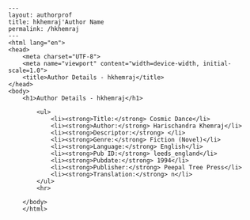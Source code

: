 
    ---
    layout: authorprof
    title: hkhemraj'Author Name 
    permalink: /hkhemraj
    ---
    <html lang="en">
    <head>
        <meta charset="UTF-8">
        <meta name="viewport" content="width=device-width, initial-scale=1.0">
        <title>Author Details - hkhemraj</title>
    </head>
    <body>
        <h1>Author Details - hkhemraj</h1>
        
            <ul>
                <li><strong>Title:</strong> Cosmic Dance</li>
                <li><strong>Author:</strong> Harischandra Khemraj</li>
                <li><strong>Descriptor:</strong> </li>
                <li><strong>Genre:</strong> Fiction (Novel)</li>
                <li><strong>Language:</strong> English</li>
                <li><strong>Pub ID:</strong> leeds_england</li>
                <li><strong>Pubdate:</strong> 1994</li>
                <li><strong>Publisher:</strong> Peepal Tree Press</li>
                <li><strong>Translation:</strong> n</li>
            </ul>
            <hr>
            
        </body>
        </html>
        